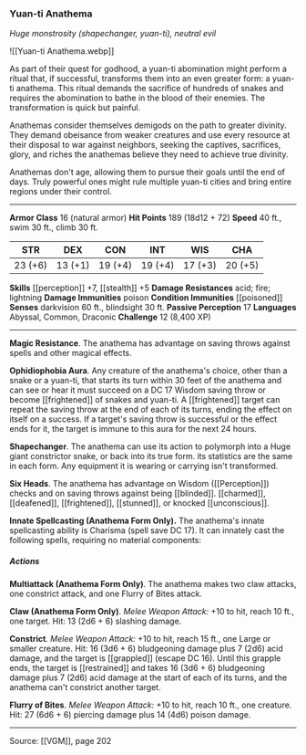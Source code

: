 ### Yuan-ti Anathema
_Huge monstrosity (shapechanger, yuan-ti), neutral evil_

![[Yuan-ti Anathema.webp]]

As part of their quest for godhood, a yuan-ti abomination might perform a ritual that, if successful, transforms them into an even greater form: a yuan-ti anathema. This ritual demands the sacrifice of hundreds of snakes and requires the abomination to bathe in the blood of their enemies. The transformation is quick but painful.

Anathemas consider themselves demigods on the path to greater divinity. They demand obeisance from weaker creatures and use every resource at their disposal to war against neighbors, seeking the captives, sacrifices, glory, and riches the anathemas believe they need to achieve true divinity.

Anathemas don't age, allowing them to pursue their goals until the end of days. Truly powerful ones might rule multiple yuan-ti cities and bring entire regions under their control.



---

**Armor Class** 16 (natural armor)
**Hit Points** 189 (18d12 + 72)
**Speed** 40 ft., swim 30 ft., climb 30 ft.

| STR     | DEX     | CON     | INT     | WIS     | CHA     |
|---------|---------|---------|---------|---------|---------|
| 23 (+6) | 13 (+1) | 19 (+4) | 19 (+4) | 17 (+3) | 20 (+5) |

**Skills** [[perception]] +7, [[stealth]] +5
**Damage Resistances** acid; fire; lightning
**Damage Immunities** poison
**Condition Immunities** [[poisoned]]
**Senses** darkvision 60 ft., blindsight 30 ft.
**Passive Perception** 17
**Languages** Abyssal, Common, Draconic
**Challenge** 12 (8,400 XP)

---

**Magic Resistance**. The anathema has advantage on saving throws against spells and other magical effects.

**Ophidiophobia Aura**. Any creature of the anathema's choice, other than a snake or a yuan-ti, that starts its turn within 30 feet of the anathema and can see or hear it must succeed on a DC 17 Wisdom saving throw or become [[frightened]] of snakes and yuan-ti. A [[frightened]] target can repeat the saving throw at the end of each of its turns, ending the effect on itself on a success. If a target's saving throw is successful or the effect ends for it, the target is immune to this aura for the next 24 hours.

**Shapechanger**. The anathema can use its action to polymorph into a Huge giant constrictor snake, or back into its true form. its statistics are the same in each form. Any equipment it is wearing or carrying isn't transformed.

**Six Heads**. The anathema has advantage on Wisdom ([[Perception]]) checks and on saving throws against being [[blinded]]. [[charmed]], [[deafened]], [[frightened]], [[stunned]], or knocked [[unconscious]].

**Innate Spellcasting (Anathema Form Only).** The anathema's innate spellcasting ability is Charisma (spell save DC 17). It can innately cast the following spells, requiring no material components:

##### Actions
**Multiattack (Anathema Form Only)**. The anathema makes two claw attacks, one constrict attack, and one Flurry of Bites attack.

**Claw (Anathema Form Only)**. _Melee Weapon Attack:_ +10 to hit, reach 10 ft., one target. Hit: 13 (2d6 + 6) slashing damage.

**Constrict**. _Melee Weapon Attack:_ +10 to hit, reach 15 ft., one Large or smaller creature. Hit: 16 (3d6 + 6) bludgeoning damage plus 7 (2d6) acid damage, and the target is [[grappled]] (escape DC 16). Until this grapple ends, the target is [[restrained]] and takes 16 (3d6 + 6) bludgeoning damage plus 7 (2d6) acid damage at the start of each of its turns, and the anathema can't constrict another target.

**Flurry of Bites**. _Melee Weapon Attack:_ +10 to hit, reach 10 ft., one creature. Hit: 27 (6d6 + 6) piercing damage plus 14 (4d6) poison damage.


---

Source: [[VGM]], page 202